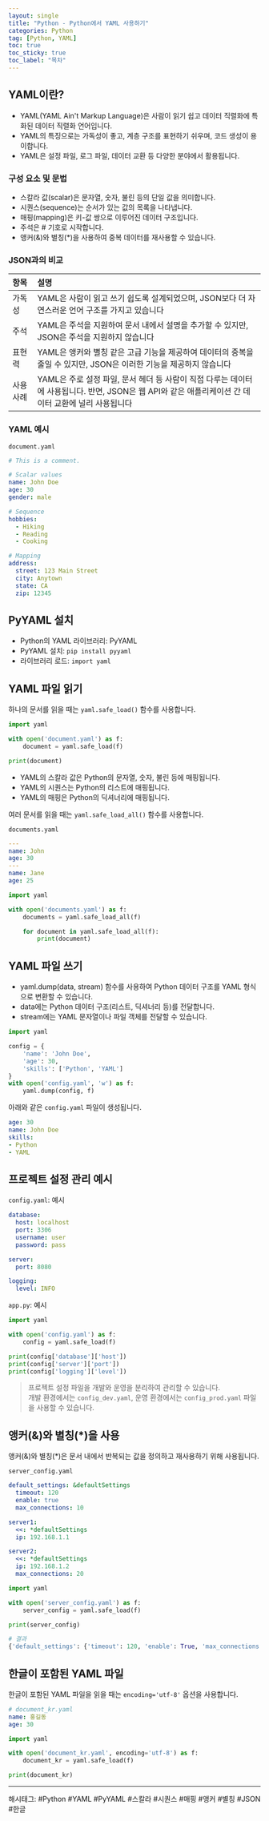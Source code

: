 ```yaml
---
layout: single
title: "Python - Python에서 YAML 사용하기"
categories: Python
tag: [Python, YAML]
toc: true
toc_sticky: true
toc_label: "목차"
---
```


## YAML이란?

- YAML(YAML Ain't Markup Language)은 사람이 읽기 쉽고 데이터 직렬화에 특화된 데이터 직렬화 언어입니다.
- YAML의 특징으로는 가독성이 좋고, 계층 구조를 표현하기 쉬우며, 코드 생성이 용이합니다.
- YAML은 설정 파일, 로그 파일, 데이터 교환 등 다양한 분야에서 활용됩니다.

### 구성 요소 및 문법

- 스칼라 값(scalar)은 문자열, 숫자, 불린 등의 단일 값을 의미합니다.
- 시퀀스(sequence)는 순서가 있는 값의 목록을 나타냅니다.
- 매핑(mapping)은 키-값 쌍으로 이루어진 데이터 구조입니다.
- 주석은 # 기호로 시작합니다.
- 앵커(&)와 별칭(*)을 사용하여 중복 데이터를 재사용할 수 있습니다.

### JSON과의 비교

| 항목 | 설명 |
| :------ | :------ |
| 가독성 | YAML은 사람이 읽고 쓰기 쉽도록 설계되었으며, JSON보다 더 자연스러운 언어 구조를 가지고 있습니다 |
| 주석 | YAML은 주석을 지원하여 문서 내에서 설명을 추가할 수 있지만, JSON은 주석을 지원하지 않습니다 |
| 표현력 | YAML은 앵커와 별칭 같은 고급 기능을 제공하여 데이터의 중복을 줄일 수 있지만, JSON은 이러한 기능을 제공하지 않습니다 |
| 사용 사례 | YAML은 주로 설정 파일, 문서 헤더 등 사람이 직접 다루는 데이터에 사용됩니다. 반면, JSON은 웹 API와 같은 애플리케이션 간 데이터 교환에 널리 사용됩니다 |

### YAML 예시

`document.yaml`

```yaml
# This is a comment.

# Scalar values
name: John Doe
age: 30
gender: male

# Sequence
hobbies:
  - Hiking
  - Reading
  - Cooking

# Mapping
address:
  street: 123 Main Street
  city: Anytown
  state: CA
  zip: 12345
```

## PyYAML 설치

- Python의 YAML 라이브러리: PyYAML
- PyYAML 설치: `pip install pyyaml`
- 라이브러리 로드: `import yaml`

## YAML 파일 읽기

하나의 문서를 읽을 때는 `yaml.safe_load()` 함수를 사용합니다.

```python
import yaml

with open('document.yaml') as f:
    document = yaml.safe_load(f)

print(document)    
```

- YAML의 스칼라 값은 Python의 문자열, 숫자, 불린 등에 매핑됩니다.
- YAML의 시퀀스는 Python의 리스트에 매핑됩니다.
- YAML의 매핑은 Python의 딕셔너리에 매핑됩니다.

여러 문서를 읽을 때는 `yaml.safe_load_all()` 함수를 사용합니다.

`documents.yaml`

```yaml
---
name: John
age: 30
---
name: Jane
age: 25
```

```python
import yaml

with open('documents.yaml') as f:
    documents = yaml.safe_load_all(f)

    for document in yaml.safe_load_all(f):
        print(document)
```

## YAML 파일 쓰기

- yaml.dump(data, stream) 함수를 사용하여 Python 데이터 구조를 YAML 형식으로 변환할 수 있습니다.
- data에는 Python 데이터 구조(리스트, 딕셔너리 등)를 전달합니다.
- stream에는 YAML 문자열이나 파일 객체를 전달할 수 있습니다.

```python
import yaml

config = {
    'name': 'John Doe',
    'age': 30,
    'skills': ['Python', 'YAML']
}
with open('config.yaml', 'w') as f:
    yaml.dump(config, f)
```

아래와 같은 `config.yaml` 파일이 생성됩니다.

```yaml
age: 30
name: John Doe
skills:
- Python
- YAML
```

## 프로젝트 설정 관리 예시

`config.yaml`: 예시

```yaml
database:
  host: localhost
  port: 3306
  username: user
  password: pass

server:
  port: 8080

logging:
  level: INFO
```

`app.py`: 예시

```python
import yaml

with open('config.yaml') as f:
    config = yaml.safe_load(f)

print(config['database']['host'])
print(config['server']['port'])
print(config['logging']['level'])
```

> 프로젝트 설정 파일을 개발와 운영을 분리하여 관리할 수 있습니다.  
> 개발 환경에서는 `config_dev.yaml`, 운영 환경에서는 `config_prod.yaml` 파일을 사용할 수 있습니다.

## 앵커(&)와 별칭(*)을 사용

앵커(&)와 별칭(*)은 문서 내에서 반복되는 값을 정의하고 재사용하기 위해 사용됩니다.

`server_config.yaml`

```yaml
default_settings: &defaultSettings
  timeout: 120
  enable: true
  max_connections: 10

server1:
  <<: *defaultSettings
  ip: 192.168.1.1

server2:
  <<: *defaultSettings
  ip: 192.168.1.2
  max_connections: 20
```

```python
import yaml

with open('server_config.yaml') as f:
    server_config = yaml.safe_load(f)

print(server_config)
```

```python
# 결과
{'default_settings': {'timeout': 120, 'enable': True, 'max_connections': 10}, 'server1': {'timeout': 120, 'enable': True, 'max_connections': 10, 'ip': '192.168.1.1'}, 'server2': {'timeout': 120, 'enable': True, 'max_connections': 20, 'ip': '192.168.1.2'}}
```

## 한글이 포함된 YAML 파일

한글이 포함된 YAML 파일을 읽을 때는 `encoding='utf-8'` 옵션을 사용합니다.

```yaml
# document_kr.yaml
name: 홍길동
age: 30
```

```python
import yaml

with open('document_kr.yaml', encoding='utf-8') as f:
    document_kr = yaml.safe_load(f)

print(document_kr)
```

---

해시태그: #Python #YAML #PyYAML #스칼라 #시퀀스 #매핑 #앵커 #별칭 #JSON #한글
